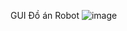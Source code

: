 GUI Đồ án Robot
![image](https://github.com/user-attachments/assets/75e96c57-fe40-48a1-9164-ccf3f15f9de9)
